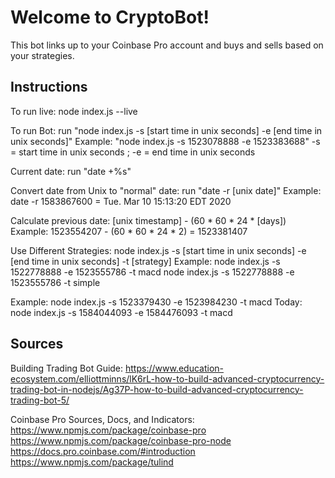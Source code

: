 # Welcome to CryptoBot!

This bot links up to your Coinbase Pro account and buys and sells based on your strategies.

## Instructions

To run live: node index.js --live

To run Bot: run "node index.js -s [start time in unix seconds] -e [end time in unix seconds]"
        Example: "node index.js -s 1523078888 -e 1523383688"
        -s = start time in unix seconds ; -e = end time in unix seconds 

Current date: run "date +%s"

Convert date from Unix to "normal" date: run "date -r [unix date]"
        Example: date -r 1583867600 = Tue. Mar 10 15:13:20 EDT 2020

Calculate previous date: [unix timestamp] - (60 * 60 * 24 * [days])
        Example: 1523554207 - (60 * 60 * 24 * 2) = 1523381407

Use Different Strategies: node index.js -s [start time in unix seconds] -e [end time in unix seconds] -t [strategy]
	Example: node index.js -s 1522778888 -e 1523555786 -t macd
                 node index.js -s 1522778888 -e 1523555786 -t simple


Example: node index.js -s 1523379430 -e 1523984230 -t macd
Today: node index.js -s 1584044093 -e 1584476093 -t macd

## Sources

Building Trading Bot Guide: https://www.education-ecosystem.com/elliottminns/lK6rL-how-to-build-advanced-cryptocurrency-trading-bot-in-nodejs/Ag37P-how-to-build-advanced-cryptocurrency-trading-bot-5/

Coinbase Pro Sources, Docs, and Indicators: 
https://www.npmjs.com/package/coinbase-pro
https://www.npmjs.com/package/coinbase-pro-node
https://docs.pro.coinbase.com/#introduction
https://www.npmjs.com/package/tulind
